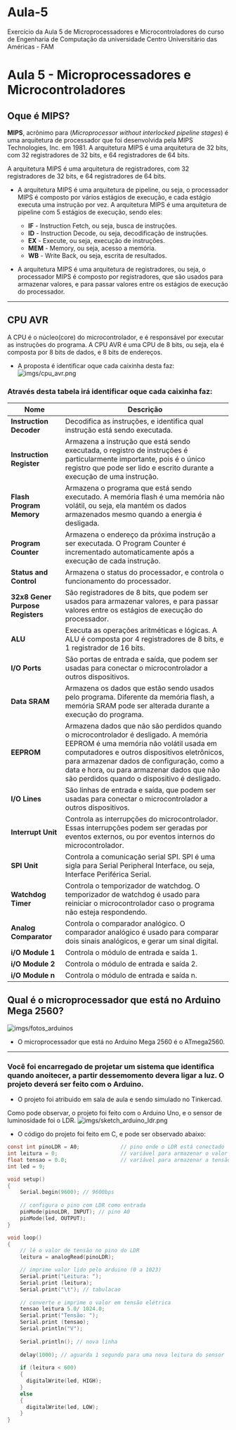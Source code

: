 # Aula-5
Exercício da Aula 5 de Microprocessadores e Microcontroladores do curso de Engenharia de Computação da universidade Centro Universitário das Américas - FAM
 
 # Aula 5 - Microprocessadores e Microcontroladores

## Oque é MIPS?

**MIPS**, acrônimo para (*Microprocessor without interlocked pipeline stages*) é uma arquitetura de processador que foi desenvolvida pela MIPS Technologies, Inc. em 1981. A arquitetura MIPS é uma arquitetura de 32 bits, com 32 registradores de 32 bits, e 64 registradores de 64 bits.


A arquitetura MIPS é uma arquitetura de registradores, com 32 registradores de 32 bits, e 64 registradores de 64 bits.

- A arquitetura MIPS é uma arquitetura de pipeline, ou seja, 
o processador MIPS é composto por vários estágios de execução, e cada estágio executa uma instrução por vez. 
A arquitetura MIPS é uma arquitetura de pipeline com 5 estágios de execução, sendo eles:

  - **IF** - Instruction Fetch, ou seja, busca de instruções.
  - **ID** - Instruction Decode, ou seja, decodificação de instruções.
  - **EX** - Execute, ou seja, execução de instruções.
  - **MEM** - Memory, ou seja, acesso a memória.
  - **WB** - Write Back, ou seja, escrita de resultados.


- A arquitetura MIPS é uma arquitetura de registradores, ou seja, o processador MIPS é composto por registradores, que são usados para armazenar valores, e para passar valores entre os estágios de execução do processador.

--- 

## CPU AVR 

A CPU é o núcleo(core) do microcontrolador, e é responsável por executar as instruções do programa. A CPU AVR é uma CPU de 8 bits, ou seja, ela é composta por 8 bits de dados, e 8 bits de endereços.

- A proposta é identificar oque cada caixinha desta faz:
![imgs/cpu_avr.png](imgs/cpu_avr.png)

### Através desta tabela irá identificar oque cada caixinha faz:

| Nome                             | Descrição                                                                                                                                                                                                                                                                                                               |
|----------------------------------|-------------------------------------------------------------------------------------------------------------------------------------------------------------------------------------------------------------------------------------------------------------------------------------------------------------------------|
| **Instruction Decoder**          | Decodifica as instruções, e identifica qual instrução está sendo executada.                                                                                                                                                                                                                                             |
| **Instruction Register**         | Armazena a instrução que está sendo executada, o registro de instruções é particularmente importante, pois é o único registro que pode ser lido e escrito durante a execução de uma instrução.                                                                                                                          |
| **Flash Program Memory**         | Armazena o programa que está sendo executado. A memória flash é uma memória não volátil, ou seja, ela mantém os dados armazenados mesmo quando a energia é desligada.                                                                                                                                                   |
| **Program Counter**              | Armazena o endereço da próxima instrução a ser executada. O Program Counter é incrementado automaticamente após a execução de cada instrução.                                                                                                                                                                           |
| **Status and Control**           | Armazena o status do processador, e controla o funcionamento do processador.                                                                                                                                                                                                                                            |
| **32x8 Gener Purpose Registers** | São registradores de 8 bits, que podem ser usados para armazenar valores, e para passar valores entre os estágios de execução do processador.                                                                                                                                                                           |
| **ALU**                          | Executa as operações aritméticas e lógicas. A ALU é composta por 4 registradores de 8 bits, e 1 registrador de 16 bits.                                                                                                                                                                                                 |
| **I/O Ports**                    | São portas de entrada e saída, que podem ser usadas para conectar o microcontrolador a outros dispositivos.                                                                                                                                                                                                             |
| **Data SRAM**                    | Armazena os dados que estão sendo usados pelo programa. Diferente da memória flash, a memória SRAM pode ser alterada durante a execução do programa.                                                                                                                                                                    |
| **EEPROM**                       | Armazena dados que não são perdidos quando o microcontrolador é desligado. A memória EEPROM é uma memória não volátil usada em computadores e outros dispositivos eletrônicos, para armazenar dados de configuração, como a data e hora, ou para armazenar dados que não são perdidos quando o dispositivo é desligado. |
| **I/O Lines**                    | São linhas de entrada e saída, que podem ser usadas para conectar o microcontrolador a outros dispositivos.                                                                                                                                                                                                             |
| **Interrupt Unit**               | Controla as interrupções do microcontrolador. Essas interrupções podem ser geradas por eventos externos, ou por eventos internos do microcontrolador.                                                                                                                                                                   |
| **SPI Unit**                     | Controla a comunicação serial SPI. SPI é uma sigla para Serial Peripheral Interface, ou seja, Interface Periférica Serial.                                                                                                                                                                                              |
| **Watchdog Timer**               | Controla o temporizador de watchdog. O temporizador de watchdog é usado para reiniciar o microcontrolador caso o programa não esteja respondendo.                                                                                                                                                                       |
| **Analog Comparator**            | Controla o comparador analógico. O comparador analógico é usado para comparar dois sinais analógicos, e gerar um sinal digital.                                                                                                                                                                                         |
| **i/O Module 1**                 | Controla o módulo de entrada e saída 1.                                                                                                                                                                                                                                                                                 |
| **i/O Module 2**                 | Controla o módulo de entrada e saída 2.                                                                                                                                                                                                                                                                                 |
| **i/O Module n**                 | Controla o módulo de entrada e saída n.                                                                                                                                                                                                                                                                                 |


## Qual é o microprocessador que está no Arduino Mega 2560?

![imgs/fotos_arduinos](imgs/fotos_arduinos.png)

- O microprocessador que está no Arduino Mega 2560 é o ATmega2560.

---

### Você foi encarregado de projetar um sistema que identifica quando anoitecer, a partir dessemomento devera ligar a luz. O projeto deverá ser feito com o Arduino.

- O projeto foi atribuido em sala de aula e sendo simulado no Tinkercad. 

Como pode observar, o projeto foi feito com o Arduino Uno, e o sensor de luminosidade foi o LDR.
![imgs/sketch_arduino_ldr.png](imgs/sketch_arduino_ldr.png)

- O código do projeto foi feito em C, e pode ser observado abaixo:

```c
const int pinoLDR = A0;             // pino onde o LDR está conectado
int leitura = 0;                    // variável para armazenar o valor lido pelo ADC
float tensao = 0.0;                 // variável para armazenar a tensão
int led = 9;

void setup()
{
    Serial.begin(9600); // 9600bps
   
    // configura o pino com LDR como entrada
    pinMode(pinoLDR, INPUT); // pino A0
    pinMode(led, OUTPUT);
}   

void loop()
{
    // lê o valor de tensão no pino do LDR
    leitura = analogRead(pinoLDR);

    // imprime valor lido pelo arduino (0 a 1023)
    Serial.print("Leitura: ");
    Serial.print (leitura);
    Serial.print("\t"); // tabulacao
  
    // converte e imprime o valor em tensão elétrica
    tensao leitura 5.0/ 1024.0;
    Serial.print("Tensão: ");
    Serial.print (tensao);
    Serial.println("V");
    
    Serial.println(); // nova linha
    
    delay(1000); // aguarda 1 segundo para uma nova leitura do sensor
    
    if (leitura < 600) 
    {
      digitalWrite(led, HIGH);
    }
    else
    {
      digitalWrite(led, LOW);
    }
}
```

